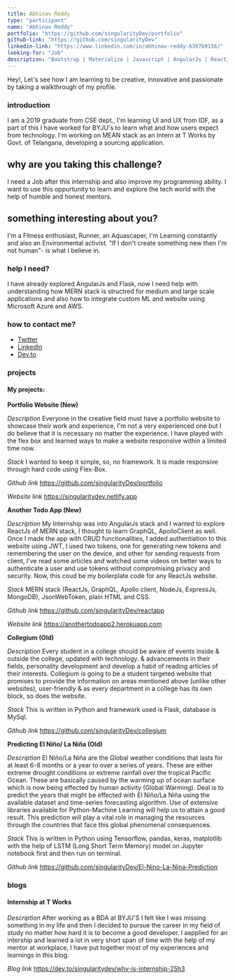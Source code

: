 ```yaml
---
title: Abhinav Reddy
type: "participant"
name: "Abhinav Reddy"
portfolio: "https://github.com/singularityDev/portfolio"
github-link: "https://github.com/singularityDev"
linkedin-link: "https://www.linkedin.com/in/abhinav-reddy-6397b9156/"
looking-for: "Job"
description: "Bootstrap | Materialize | Javascript | AngularJs | ReactJs | node js | Express Js| REST APIs | GraphQL | Python | Flask"
---
```


Hey!, Let's see how I am learning to be creative, innovative and passionate by taking a walkthrough of my profile.

### introduction

I am a 2019 graduate from CSE dept., I'm learning UI and UX from IDF, as a part of this I have worked for BYJU's to learn what and how users expect from technology. I'm working on MEAN stack as an Intern at T Works by Govt. of Telangana, developing a sourcing application.

## why are you taking this challenge?

I need a Job after this internship and also improve my programming ability.
I want to use this oppurtunity to learn and explore the tech world with the help of humble and honest mentors.

## something interesting about you?

I'm a Fitness enthusiast, Runner, an Aquascaper, I'm Learning constantly and also an Environmental activist.
"If I don't create something new then I'm not human"- is what I believe in.

### help I need?

I have already explored AngularJs and Flask, now I need help with understanding how MERN stack is structred for medium and large scale applications and also how to integrate custom ML and website using Microsoft Azure and AWS.

### how to contact me?

- [Twitter](https://twitter.com/Abhinav_Reddy7)
- [LinkedIn](https://www.linkedin.com/in/abhinav-reddy-6397b9156/)
- [Dev.to](https://dev.to/singularitydev)

### projects

#### My projects:

**Portfolio Website (New)**

_Description_ Everyone in the creative field must have a portfolio website to showcase their work and experience, I'm not a very experienced one but I do believe that it is necessary no matter the experience. I have played with the flex box and learned ways to make a website responsive within a limited time now.

_Stack_ I wanted to keep it simple, so, no framework. It is made responsive through hard code using Flex-Box.

_Github link_ https://github.com/singularityDev/portfolio

_Website link_ https://singularitydev.netlify.app

**Another Todo App (New)**

_Description_ My Internship was into AngularJs stack and I wanted to explore ReactJs of MERN stack, I thought to learn GraphQL, ApolloClient as well. Once I made the app with CRUD functionalities, I added authentiation to this website using JWT, I used two tokens, one for generating new tokens and remembering the user on the device, and other for sending requests from client, I've read some articles and watched some videos on better ways to authenticate a user and use tokens without compromising privacy and security. Now, this coud be my boilerplate code for any ReactJs website.  

_Stack_ MERN stack (ReactJs, GraphQL, Apollo client, NodeJs, ExpressJs, MongoDB), JsonWebToken,  plain HTML and CSS.

_Github link_ https://github.com/singularityDev/reactapp

_Website link_ https://anothertodoapp2.herokuapp.com

**Collegium (Old)**

_Description_ Every student in a college should be aware of events inside & outside the college, updated with technology. & advancements in their fields, personality development and develop a habit of reading articles of their interests. Collegium is going to be a student targeted website that promises to provide the information on areas mentioned above (unlike other websites), user-friendly & as every department in a college has its own block, so does the website.

_Stack_ This is written in Python and framework used is Flask, database is MySql.

_Github link_ https://github.com/singularityDev/collegium

**Predicting El Niño/ La Niña (Old)**

_Description_ El Niño/La Niña are the Global weather conditions that lasts for at least 6-8 months or a year to over a series of years. These are either extreme drought conditions or extreme rainfall over the tropical Pacific Ocean. These are basically caused by the warming up of ocean surface which is now being effected by human activity (Global Warming). Deal is to predict the years that might be effected with El Niño/La Niña using the available dataset and time-series forecasting algorithm. Use of extensive libraries available for Python-Machine Learning will help us to attain a good result. This prediction will play a vital role in managing the resources through the countries that face this global phenomenal consequences.

_Stack_ This is written in Python using Tensorflow, pandas, keras, matplotlib with the help of LSTM (Long Short Term Memory) model on Jupyter notebook first and then run on terminal.

_Github link_ https://github.com/singularityDev/El-Nino-La-Nina-Prediction

### blogs

#### Internship at T Works

_Description_ After working as a BDA at BYJU'S I felt like I was missing something in my life and then I decided to pursue the career in my field of study no matter how hard it is to become a good developer. I aapplied for an intership and learned a lot in very short span of time with the help of my mentor at workplace, I have put together most of my experiences and learnings in this blog.

_Blog link_ https://dev.to/singularitydev/why-is-internship-25h3
            
